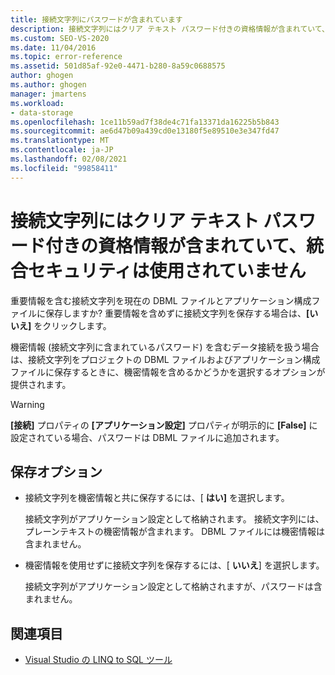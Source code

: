 ```yaml
---
title: 接続文字列にパスワードが含まれています
description: 接続文字列にはクリア テキスト パスワード付きの資格情報が含まれていて、統合セキュリティは使用されていません
ms.custom: SEO-VS-2020
ms.date: 11/04/2016
ms.topic: error-reference
ms.assetid: 501d85af-92e0-4471-b280-8a59c0688575
author: ghogen
ms.author: ghogen
manager: jmartens
ms.workload:
- data-storage
ms.openlocfilehash: 1ce11b59ad7f38de4c71fa13371da16225b5b843
ms.sourcegitcommit: ae6d47b09a439cd0e13180f5e89510e3e347fd47
ms.translationtype: MT
ms.contentlocale: ja-JP
ms.lasthandoff: 02/08/2021
ms.locfileid: "99858411"
---
```

# <a name="the-connection-string-contains-credentials-with-a-clear-text-password-and-is-not-using-integrated-security"></a>接続文字列にはクリア テキスト パスワード付きの資格情報が含まれていて、統合セキュリティは使用されていません

重要情報を含む接続文字列を現在の DBML ファイルとアプリケーション構成ファイルに保存しますか?   重要情報を含めずに接続文字列を保存する場合は、**[いいえ]** をクリックします。

機密情報 (接続文字列に含まれているパスワード) を含むデータ接続を扱う場合は、接続文字列をプロジェクトの DBML ファイルおよびアプリケーション構成ファイルに保存するときに、機密情報を含めるかどうかを選択するオプションが提供されます。

> [!WARNING]
> **[接続]** プロパティの **[アプリケーション設定]** プロパティが明示的に **[False]** に設定されている場合、パスワードは DBML ファイルに追加されます。

## <a name="save-options"></a>保存オプション

- 接続文字列を機密情報と共に保存するには、[ **はい]** を選択します。

   接続文字列がアプリケーション設定として格納されます。 接続文字列には、プレーンテキストの機密情報が含まれます。 DBML ファイルには機密情報は含まれません。

- 機密情報を使用せずに接続文字列を保存するには、[ **いいえ**] を選択します。

   接続文字列がアプリケーション設定として格納されますが、パスワードは含まれません。

## <a name="see-also"></a>関連項目

- [Visual Studio の LINQ to SQL ツール](../data-tools/linq-to-sql-tools-in-visual-studio2.md)
